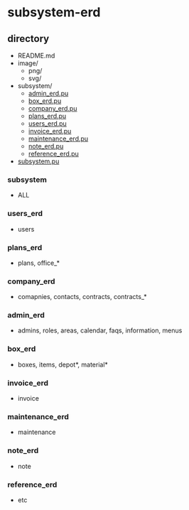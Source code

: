 # subsystem-erd

## directory

- README.md
- image/
  - png/
  - svg/
- subsystem/
  - [admin_erd.pu](#admin_erd)
  - [box_erd.pu](#box_erd)
  - [company_erd.pu](#company_erd)
  - [plans_erd.pu](#plans_erd)
  - [users_erd.pu](#users_erd)
  - [invoice_erd.pu](#invoice_erd)
  - [maintenance_erd.pu](#maintenance_erd)
  - [note_erd.pu](#note_erd)
  - [reference_erd.pu](#reference_erd)
- [subsystem.pu](#subsystem)

### subsystem

- ALL

### users_erd

- users

### plans_erd

- plans, office\_\*

### company_erd

- comapnies, contacts, contracts, contracts\_\*

### admin_erd

- admins, roles, areas, calendar, faqs, information, menus

### box_erd

- boxes, items, depot*, material*

### invoice_erd

- invoice

### maintenance_erd

- maintenance

### note_erd

- note

### reference_erd

- etc
